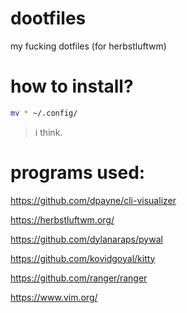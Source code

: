 # dootfiles
my fucking dotfiles (for herbstluftwm)

# how to install?
```zsh
mv * ~/.config/
```

> i think.

# programs used:
https://github.com/dpayne/cli-visualizer

https://herbstluftwm.org/

https://github.com/dylanaraps/pywal

https://github.com/kovidgoyal/kitty

https://github.com/ranger/ranger

https://www.vim.org/
